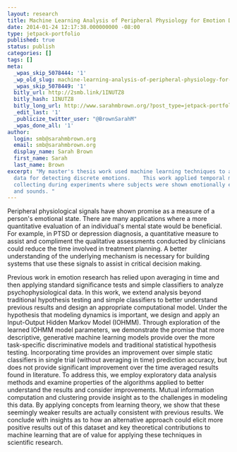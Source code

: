 ```yaml
---
layout: research
title: Machine Learning Analysis of Peripheral Physiology for Emotion Detection
date: 2014-01-24 12:17:38.000000000 -08:00
type: jetpack-portfolio
published: true
status: publish
categories: []
tags: []
meta:
  _wpas_skip_5078444: '1'
  _wp_old_slug: machine-learning-analysis-of-peripheral-physiology-for-emotion-detection
  _wpas_skip_5078449: '1'
  bitly_url: http://2smb.link/1INUTZ8
  bitly_hash: 1INUTZ8
  bitly_long_url: http://www.sarahmbrown.org/?post_type=jetpack-portfolio&p=447
  _edit_last: '1'
  _publicize_twitter_user: "@BrownSarahM"
  _wpas_done_all: '1'
author:
  login: smb@sarahmbrown.org
  email: smb@sarahmbrown.org
  display_name: Sarah Brown
  first_name: Sarah
  last_name: Brown
excerpt: "My master's thesis work used machine learning techniques to analyze physiological
  data for detecting discrete emotions.    This work applied temporal models to data
  collecting during experiments where subjects were shown emotionally evocative images
  and sounds. "
---
```



Peripheral physiological signals have shown promise as a measure of a person's emotional state. There are many applications where a more quantitative evaluation of an individual's mental state would be beneficial. For example, in PTSD or depression diagnosis, a quantitative measure to assist and compliment the qualitative assessments conducted by clinicians could reduce the time involved in treatment planning. A better understanding of the underlying mechanism is necessary for building systems that use these signals to assist in critical decision making.

Previous work in emotion research has relied upon averaging in time and then applying standard significance tests and simple classifiers to analyze psychophysiological data. In this work, we extend analysis beyond traditional hypothesis testing and simple classifiers to better understand previous results and design an appropriate computational model. Under the hypothesis that modeling dynamics is important, we design and apply an Input-Output Hidden Markov Model (IOHMM). Through exploration of the learned IOHMM model parameters, we demonstrate the promise that more descriptive, generative machine learning models provide over the more task-specific discriminative models and traditional statistical hypothesis testing. Incorporating time provides an improvement over simple static classifiers in single trial (without averaging in time) prediction accuracy, but does not provide significant improvement over the time averaged results found in literature. To address this, we employ exploratory data analysis methods and examine properties of the algorithms applied to better understand the results and consider improvements. Mutual information computation and clustering provide insight as to the challenges in modeling this data. By applying concepts from learning theory, we show that these seemingly weaker results are actually consistent with previous results. We conclude with insights as to how an alternative approach could elicit more positive results out of this dataset and key theoretical contributions to machine learning that are of value for applying these techniques in scientific research.

<!---
Citation:
[bibtex file=mypubs.bib highlight="S. M. Brown" key=Brown2014]
Downloads:
[gallery link="file" ids="448"]
Related Posts:<br />
[display-posts include_excerpt="false" tag="ms-thesis" wrapper="ul"]
--->
